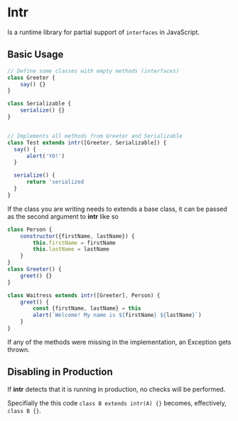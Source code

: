 # Intr

Is a runtime library for partial support of `interfaces` in JavaScript.

## Basic Usage

```js
// Define some classes with empty methods (interfaces)
class Greeter {
    say() {}
}

class Serializable {
    serialize() {}
}


// Implements all methods from Greeter and Serializable
class Test extends intr([Greeter, Serializable]) {
  say() {
      alert('YO!')
  }

  serialize() {
      return 'serialized
  }
}
```

If the class you are writing needs to extends a base class, it can be passed as the second argument to **intr** like so

```js
class Person {
    constructor({firstName, lastName}) {
        this.firstName = firstName
        this.lastName = lastName
    }
}
class Greeter() {
    greet() {}
}

class Waitress extends intr([Greeter], Person) {
    greet() {
        const {firstName, lastName} = this
        alert(`Welcome! My name is ${firstName} ${lastName}`)
    }
}
```

If any of the methods were missing in the implementation, an Exception gets thrown.

## Disabling in Production

If **intr** detects that it is running in production, no checks will be performed.

Specifially the this code `class B extends intr(A) {}` becomes, effectively, `class B {}`.
